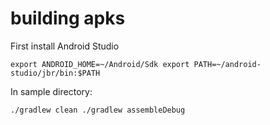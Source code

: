 # building apks

First install Android Studio

`
export ANDROID_HOME=~/Android/Sdk
export PATH=~/android-studio/jbr/bin:$PATH
`

In sample directory:

`
./gradlew clean
./gradlew assembleDebug
`

